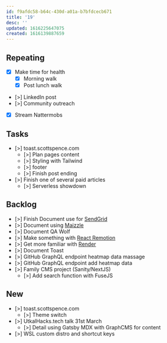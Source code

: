 ```yaml
---
id: f9afdc58-b64c-430d-a01a-b7bfdcecb671
title: '19'
desc: ''
updated: 1616225647075
created: 1616139887659
---
```


## Repeating

- [x] Make time for health
  - [x] Morning walk
  - [x] Post lunch walk
- [>] LinkedIn post
- [>] Community outreach
- [x] Stream Nattermobs

## Tasks

- [>] toast.scottspence.com
  - [>] Plan pages content
  - [>] Styling with Tailwind
  - [>] footer
  - [>] Finish post ending
- [>] Finish one of several paid articles
  - [>] Serverless showdown

## Backlog

- [>] Finish Document use for [SendGrid]
- [>] Document using [Maizzle]
- [>] Document QA Wolf
- [>] Make something with [React Remotion]
- [>] Get more familiar with [Render]
- [>] Document Toast
- [>] GitHub GraphQL endpoint heatmap data massage
- [>] GitHub GraphQL endpoint add heatmap data
- [>] Family CMS project (Sanity/NextJS)
  - [>] Add search function with FuseJS

## New

- [>] toast.scottspence.com
  - [>] Theme switch
- [>] UtkalHacks.tech talk 31st March
  - [>] Detail using Gatsby MDX with GraphCMS for content
- [>] WSL custom distro and shortcut keys

<!-- Links -->

[react remotion]:
  https://twitter.com/JNYBGR/status/1358824089960542208
[maizzle]: https://maizzle.com/
[sendgrid]: https://app.sendgrid.com
[render]: https://render.com/
